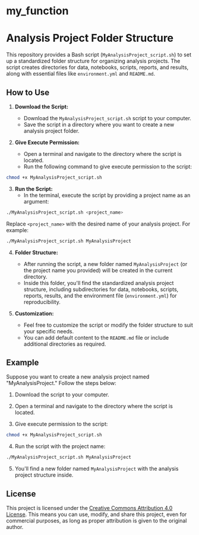 # my_function


# Analysis Project Folder Structure

This repository provides a Bash script (`MyAnalysisProject_script.sh`) to set up a standardized folder structure for organizing analysis projects. The script creates directories for data, notebooks, scripts, reports, and results, along with essential files like `environment.yml` and `README.md`.

## How to Use

1. **Download the Script:**
   - Download the `MyAnalysisProject_script.sh` script to your computer.
   - Save the script in a directory where you want to create a new analysis project folder.

2. **Give Execute Permission:**
   - Open a terminal and navigate to the directory where the script is located.
   - Run the following command to give execute permission to the script:

```bash
chmod +x MyAnalysisProject_script.sh
```

3. **Run the Script:**
   - In the terminal, execute the script by providing a project name as an argument:

```bash
./MyAnalysisProject_script.sh <project_name>
```

Replace `<project_name>` with the desired name of your analysis project. For example:

```bash
./MyAnalysisProject_script.sh MyAnalysisProject
```

4. **Folder Structure:**
   - After running the script, a new folder named `MyAnalysisProject` (or the project name you provided) will be created in the current directory.
   - Inside this folder, you'll find the standardized analysis project structure, including subdirectories for data, notebooks, scripts, reports, results, and the environment file (`environment.yml`) for reproducibility.

5. **Customization:**
   - Feel free to customize the script or modify the folder structure to suit your specific needs.
   - You can add default content to the `README.md` file or include additional directories as required.

## Example

Suppose you want to create a new analysis project named "MyAnalysisProject." Follow the steps below:

1. Download the script to your computer.

2. Open a terminal and navigate to the directory where the script is located.

3. Give execute permission to the script:

```bash
chmod +x MyAnalysisProject_script.sh
```

4. Run the script with the project name:

```bash
./MyAnalysisProject_script.sh MyAnalysisProject
```

5. You'll find a new folder named `MyAnalysisProject` with the analysis project structure inside.

## License

This project is licensed under the [Creative Commons Attribution 4.0 License](https://creativecommons.org/licenses/by/4.0/). This means you can use, modify, and share this project, even for commercial purposes, as long as proper attribution is given to the original author.
```

